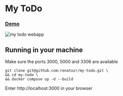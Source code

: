 # My ToDo

### [Demo](https://my-todo-webapp.onrender.com)

<img src="https://media1.tenor.com/images/6c90e9d1ce1fb66d3466eaff94a713f1/tenor.gif?itemid=27490758" alt="my todo webapp"  width="" />

## Running in your machine
Make sure the ports 3000, 5000 and 3306 are available
```
git clone git@github.com:renatozr/my-todo.git \
&& cd my-todo \
&& docker compose up -d --build
```
Enter http://localhost:3000 in your browser
